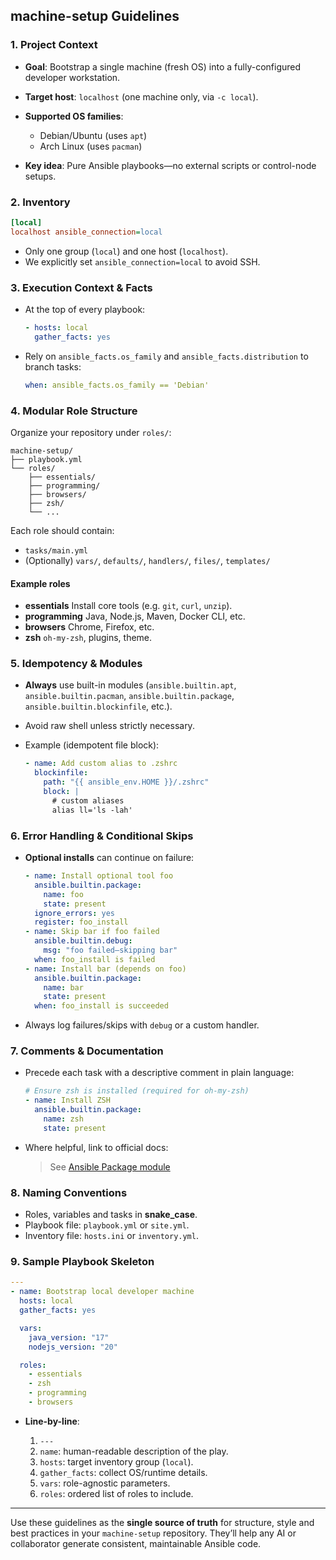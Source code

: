 ## machine-setup Guidelines

### 1. Project Context

* **Goal**: Bootstrap a single machine (fresh OS) into a fully-configured developer workstation.
* **Target host**: `localhost` (one machine only, via `-c local`).
* **Supported OS families**:

    * Debian/Ubuntu (uses `apt`)
    * Arch Linux (uses `pacman`)
* **Key idea**: Pure Ansible playbooks—no external scripts or control-node setups.

### 2. Inventory

```ini
[local]
localhost ansible_connection=local
```

* Only one group (`local`) and one host (`localhost`).
* We explicitly set `ansible_connection=local` to avoid SSH.

### 3. Execution Context & Facts

* At the top of every playbook:

  ```yaml
  - hosts: local
    gather_facts: yes
  ```
* Rely on `ansible_facts.os_family` and `ansible_facts.distribution` to branch tasks:

  ```yaml
  when: ansible_facts.os_family == 'Debian'
  ```

### 4. Modular Role Structure

Organize your repository under `roles/`:

```
machine-setup/
├── playbook.yml
└── roles/
    ├── essentials/
    ├── programming/
    ├── browsers/
    ├── zsh/
    └── ...
```

Each role should contain:

* `tasks/main.yml`
* (Optionally) `vars/`, `defaults/`, `handlers/`, `files/`, `templates/`

#### Example roles

* **essentials**
  Install core tools (e.g. `git`, `curl`, `unzip`).
* **programming**
  Java, Node.js, Maven, Docker CLI, etc.
* **browsers**
  Chrome, Firefox, etc.
* **zsh**
  `oh-my-zsh`, plugins, theme.

### 5. Idempotency & Modules

* **Always** use built-in modules (`ansible.builtin.apt`, `ansible.builtin.pacman`, `ansible.builtin.package`, `ansible.builtin.blockinfile`, etc.).
* Avoid raw shell unless strictly necessary.
* Example (idempotent file block):

  ```yaml
  - name: Add custom alias to .zshrc
    blockinfile:
      path: "{{ ansible_env.HOME }}/.zshrc"
      block: |
        # custom aliases
        alias ll='ls -lah'
  ```

### 6. Error Handling & Conditional Skips

* **Optional installs** can continue on failure:

  ```yaml
  - name: Install optional tool foo
    ansible.builtin.package:
      name: foo
      state: present
    ignore_errors: yes
    register: foo_install
  - name: Skip bar if foo failed
    ansible.builtin.debug:
      msg: "foo failed—skipping bar"
    when: foo_install is failed
  - name: Install bar (depends on foo)
    ansible.builtin.package:
      name: bar
      state: present
    when: foo_install is succeeded
  ```
* Always log failures/skips with `debug` or a custom handler.

### 7. Comments & Documentation

* Precede each task with a descriptive comment in plain language:

  ```yaml
  # Ensure zsh is installed (required for oh-my-zsh)
  - name: Install ZSH
    ansible.builtin.package:
      name: zsh
      state: present
  ```
* Where helpful, link to official docs:

  > See [Ansible Package module](https://docs.ansible.com/ansible/latest/collections/ansible/builtin/package_module.html)

### 8. Naming Conventions

* Roles, variables and tasks in **snake\_case**.
* Playbook file: `playbook.yml` or `site.yml`.
* Inventory file: `hosts.ini` or `inventory.yml`.

### 9. Sample Playbook Skeleton

```yaml
---
- name: Bootstrap local developer machine
  hosts: local
  gather_facts: yes

  vars:
    java_version: "17"
    nodejs_version: "20"

  roles:
    - essentials
    - zsh
    - programming
    - browsers
```

* **Line-by-line**:

    1. `---`
    2. `name`: human-readable description of the play.
    3. `hosts`: target inventory group (`local`).
    4. `gather_facts`: collect OS/runtime details.
    5. `vars`: role-agnostic parameters.
    6. `roles`: ordered list of roles to include.

---

Use these guidelines as the **single source of truth** for structure, style and best practices in your `machine-setup` repository. They’ll help any AI or collaborator generate consistent, maintainable Ansible code.
